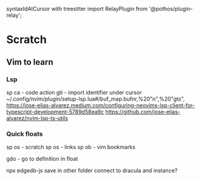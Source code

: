 
syntaxIdAtCursor with treesitter
import RelayPlugin from '@pothos/plugin-relay';

# Scratch




## Vim to learn

### Lsp
sp ca - code action
gti   - import identifier under cursor
~/.config/nvim/plugin/setup-lsp.lua#/buf_map.bufnr,%20"n",%20"gts",
https://jose-elias-alvarez.medium.com/configuring-neovims-lsp-client-for-typescript-development-5789d58ea9c
https://github.com/jose-elias-alvarez/nvim-lsp-ts-utils

### Quick floats
sp os - scratch
sp os - links
sp ob - vim bookmarks

gdo - go to definition in float

npx edgedb-js
save in other folder
connect to dracula and instance?







